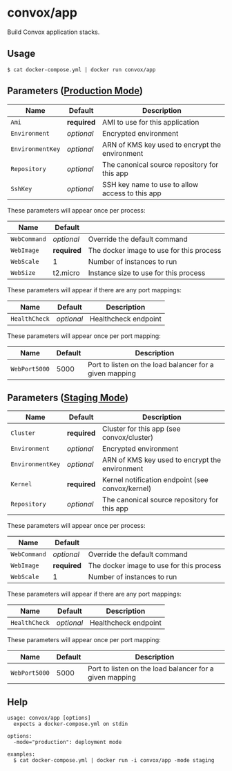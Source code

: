 # convox/app

Build Convox application stacks.

## Usage

    $ cat docker-compose.yml | docker run convox/app

## Parameters ([Production Mode](doc:deployment-modes)) 

| Name             | Default      | Description                                     |
|------------------|--------------|-------------------------------------------------|
| `Ami`            | **required** | AMI to use for this application                 |
| `Environment`    | *optional*   | Encrypted environment                           |
| `EnvironmentKey` | *optional*   | ARN of KMS key used to encrypt the environment  |
| `Repository`     | *optional*   | The canonical source repository for this app    |
| `SshKey`         | *optional*   | SSH key name to use to allow access to this app |

These parameters will appear once per process:

| Name         | Default      |                                          |
|--------------|--------------|------------------------------------------|
| `WebCommand` | *optional*   | Override the default command             |
| `WebImage`   | **required** | The docker image to use for this process |
| `WebScale`   | 1            | Number of instances to run               |
| `WebSize`    | t2.micro     | Instance size to use for this process    |

These parameters will appear if there are any port mappings:

| Name          | Default    | Description          |
|---------------|------------|----------------------|
| `HealthCheck` | *optional* | Healthcheck endpoint |

These parameters will appear once per port mapping:

| Name          | Default      | Description                                             |
|---------------|--------------|---------------------------------------------------------|
| `WebPort5000` | 5000         | Port to listen on the load balancer for a given mapping |

## Parameters ([Staging Mode](doc:deployment-modes)) 

| Name             | Default      | Description                                      |
|------------------|--------------|--------------------------------------------------|
| `Cluster`        | **required**   | Cluster for this app (see convox/cluster)      |
| `Environment`    | *optional*   | Encrypted environment                            |
| `EnvironmentKey` | *optional*   | ARN of KMS key used to encrypt the environment   |
| `Kernel`         | **required** | Kernel notification endpoint (see convox/kernel) |
| `Repository`     | *optional* | The canonical source repository for this app       |

These parameters will appear once per process:

| Name         | Default      |                                          |
|--------------|--------------|------------------------------------------|
| `WebCommand` | *optional*   | Override the default command             |
| `WebImage`   | **required** | The docker image to use for this process |
| `WebScale`   | 1            | Number of instances to run               |

These parameters will appear if there are any port mappings:

| Name          | Default    | Description          |
|---------------|------------|----------------------|
| `HealthCheck` | *optional* | Healthcheck endpoint |

These parameters will appear once per port mapping:

| Name          | Default      | Description                                             |
|---------------|--------------|---------------------------------------------------------|
| `WebPort5000` | 5000         | Port to listen on the load balancer for a given mapping |

## Help

    usage: convox/app [options]
      expects a docker-compose.yml on stdin

    options:
      -mode="production": deployment mode

    examples:
      $ cat docker-compose.yml | docker run -i convox/app -mode staging
